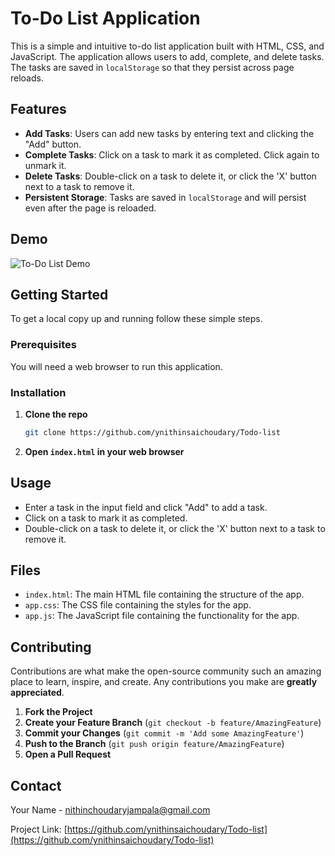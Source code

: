 
# To-Do List Application

This is a simple and intuitive to-do list application built with HTML, CSS, and JavaScript. The application allows users to add, complete, and delete tasks. The tasks are saved in `localStorage` so that they persist across page reloads.

## Features

- **Add Tasks**: Users can add new tasks by entering text and clicking the "Add" button.
- **Complete Tasks**: Click on a task to mark it as completed. Click again to unmark it.
- **Delete Tasks**: Double-click on a task to delete it, or click the 'X' button next to a task to remove it.
- **Persistent Storage**: Tasks are saved in `localStorage` and will persist even after the page is reloaded.

## Demo

![To-Do List Demo](path_to_demo_image.gif)

## Getting Started

To get a local copy up and running follow these simple steps.

### Prerequisites

You will need a web browser to run this application.

### Installation

1. **Clone the repo**
   ```sh
   git clone https://github.com/ynithinsaichoudary/Todo-list
   ```
2. **Open `index.html` in your web browser**

## Usage

- Enter a task in the input field and click "Add" to add a task.
- Click on a task to mark it as completed.
- Double-click on a task to delete it, or click the 'X' button next to a task to remove it.

## Files

- `index.html`: The main HTML file containing the structure of the app.
- `app.css`: The CSS file containing the styles for the app.
- `app.js`: The JavaScript file containing the functionality for the app.

## Contributing

Contributions are what make the open-source community such an amazing place to learn, inspire, and create. Any contributions you make are **greatly appreciated**.

1. **Fork the Project**
2. **Create your Feature Branch** (`git checkout -b feature/AmazingFeature`)
3. **Commit your Changes** (`git commit -m 'Add some AmazingFeature'`)
4. **Push to the Branch** (`git push origin feature/AmazingFeature`)
5. **Open a Pull Request**


## Contact

Your Name - [nithinchoudaryjampala@gmail.com](mailto:your_nithinchoudaryjampala@gmail.com)

Project Link: [https://github.com/ynithinsaichoudary/Todo-list](https://github.com/ynithinsaichoudary/Todo-list)
```

